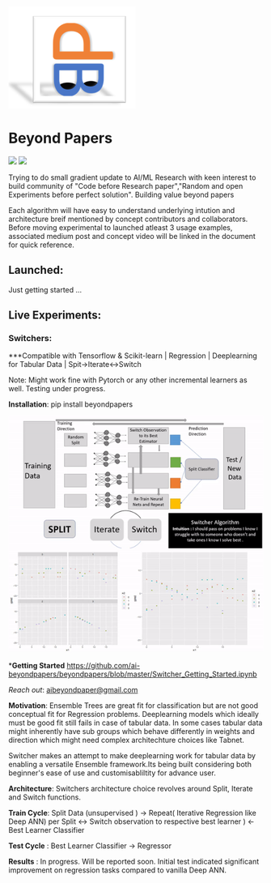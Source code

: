 

![](images/logobeyondpaper.png)
# Beyond Papers 
[![](https://img.shields.io/badge/pip-0.1.0-green.svg)](https://pypi.org/project/beyondpapers/)
[![](https://img.shields.io/badge/dev-0.1.0-green.svg)](https://pypi.org/project/beyondpapers/)

Trying to do small gradient update to AI/ML Research with keen interest to build community of "Code before Research paper","Random and open Experiments before perfect solution". Building value beyond papers
 
Each algorithm will have easy to understand underlying intution and architecture breif mentioned by concept contributors and collaborators. Before moving experimental to launched atleast 3 usage examples, associated medium post and concept video will be linked in the document for quick reference. 

## Launched:
Just getting started ...




## Live Experiments:

### **Switchers**: 
***Compatible with Tensorflow & Scikit-learn | Regression | Deeplearning for Tabular Data | Spit->Iterate<->Switch

Note: Might work fine with Pytorch or any other incremental learners as well. Testing under progress.

**Installation**: pip install beyondpapers

![](images/switcher_concept.gif)


***Getting Started**
https://github.com/ai-beyondpapers/beyondpapers/blob/master/Switcher_Getting_Started.ipynb

*Reach out*: aibeyondpaper@gmail.com

**Motivation**: 
      Ensemble Trees are great fit for classification but are not good conceptual fit for Regression problems.  Deeplearning models which ideally must be good fit still fails in case of tabular data. In some cases tabular data might inherently have sub groups which behave differently in weights and direction which might need complex architechture choices like Tabnet.

Switcher makes an attempt to make deeplearning work for tabular data by enabling a versatile Ensemble framework.Its being built considering both beginner's ease of use and customisabliltity for advance user. 


**Architecture**: Switchers architecture choice revolves around Split, Iterate and Switch functions.

**Train Cycle**:  Split Data (unsupervised ) -> Repeat( Iterative Regression like Deep ANN) per Split <-> Switch observation to respective best learner ) <- Best Learner Classifier

**Test Cycle** :  Best Learner Classifier -> Regressor 

**Results** : In progress. Will be reported soon. Initial test indicated significant improvement on regression tasks compared to vanilla Deep ANN. 








    
